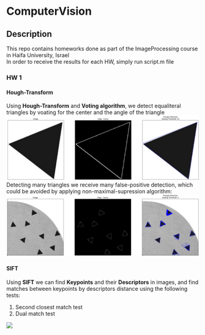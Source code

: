 # ComputerVision
## Description
This repo contains homeworks done as part of the ImageProcessing course in Haifa University, Israel</br>
In order to receive the results for each HW, simply run script.m file

### HW 1
#### Hough-Transform
Using <b>Hough-Transform</b> and <b>Voting algorithm</b>, we detect equaliteral triangles by voating for the center and the angle of the triangle</br>
<img src="HW_1/Q_1/tests/test_3_results.png" width="1000">
Detecting many triangles we receive many false-positive detection, which could be avoided by applying non-maximal-supression algorithm:
<img src="/HW_1/Q_1/triangles_1/image003_results.png" width="1000">
#### SIFT
Using <b>SIFT</b> we can find <b>Keypoints</b> and their <b>Descriptors</b> in images, and find matches between keypoints by descriptors distance using the following tests:</br>
1. Second closest match test
2. Dual match test
<img src="/HW_1/Q_2/Part_1/Results.png" width="1000">
